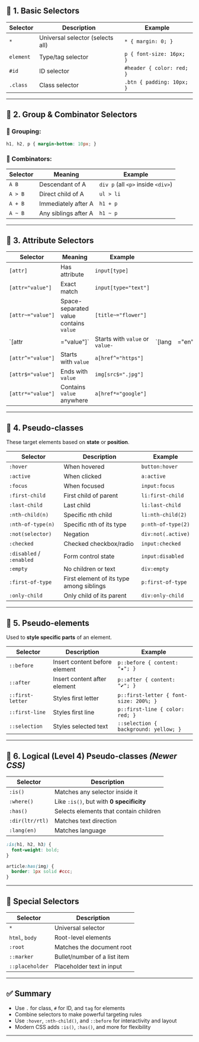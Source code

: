 ## 🔹 1. **Basic Selectors**

| Selector  | Description                      | Example                   |
| --------- | -------------------------------- | ------------------------- |
| `*`       | Universal selector (selects all) | `* { margin: 0; }`        |
| `element` | Type/tag selector                | `p { font-size: 16px; }`  |
| `#id`     | ID selector                      | `#header { color: red; }` |
| `.class`  | Class selector                   | `.btn { padding: 10px; }` |

---

## 🔹 2. **Group & Combinator Selectors**

### 🔸 Grouping:

```css
h1, h2, p { margin-bottom: 10px; }
```

### 🔸 Combinators:

| Selector | Meaning              | Example                            |
| -------- | -------------------- | ---------------------------------- |
| `A B`    | Descendant of A      | `div p` (all `<p>` inside `<div>`) |
| `A > B`  | Direct child of A    | `ul > li`                          |
| `A + B`  | Immediately after A  | `h1 + p`                           |
| `A ~ B`  | Any siblings after A | `h1 ~ p`                           |

---

## 🔹 3. **Attribute Selectors**

| Selector          | Meaning                                | Example                         |          |          |
| ----------------- | -------------------------------------- | ------------------------------- | -------- | -------- |
| `[attr]`          | Has attribute                          | `input[type]`                   |          |          |
| `[attr="value"]`  | Exact match                            | `input[type="text"]`            |          |          |
| `[attr~="value"]` | Space-separated value contains `value` | `[title~="flower"]`             |          |          |
| \`\[attr          | ="value"]\`                            | Starts with `value` or `value-` | \`\[lang | ="en"]\` |
| `[attr^="value"]` | Starts with `value`                    | `a[href^="https"]`              |          |          |
| `[attr$="value"]` | Ends with `value`                      | `img[src$=".jpg"]`              |          |          |
| `[attr*="value"]` | Contains `value` anywhere              | `a[href*="google"]`             |          |          |

---

## 🔹 4. **Pseudo-classes**

These target elements based on **state** or **position**.

| Selector                 | Description                              | Example            |
| ------------------------ | ---------------------------------------- | ------------------ |
| `:hover`                 | When hovered                             | `button:hover`     |
| `:active`                | When clicked                             | `a:active`         |
| `:focus`                 | When focused                             | `input:focus`      |
| `:first-child`           | First child of parent                    | `li:first-child`   |
| `:last-child`            | Last child                               | `li:last-child`    |
| `:nth-child(n)`          | Specific nth child                       | `li:nth-child(2)`  |
| `:nth-of-type(n)`        | Specific nth of its type                 | `p:nth-of-type(2)` |
| `:not(selector)`         | Negation                                 | `div:not(.active)` |
| `:checked`               | Checked checkbox/radio                   | `input:checked`    |
| `:disabled` / `:enabled` | Form control state                       | `input:disabled`   |
| `:empty`                 | No children or text                      | `div:empty`        |
| `:first-of-type`         | First element of its type among siblings | `p:first-of-type`  |
| `:only-child`            | Only child of its parent                 | `div:only-child`   |

---

## 🔹 5. **Pseudo-elements**

Used to **style specific parts** of an element.

| Selector         | Description                   | Example                                |
| ---------------- | ----------------------------- | -------------------------------------- |
| `::before`       | Insert content before element | `p::before { content: "★"; }`          |
| `::after`        | Insert content after element  | `p::after { content: "✔"; }`           |
| `::first-letter` | Styles first letter           | `p::first-letter { font-size: 200%; }` |
| `::first-line`   | Styles first line             | `p::first-line { color: red; }`        |
| `::selection`    | Styles selected text          | `::selection { background: yellow; }`  |

---

## 🔹 6. **Logical (Level 4) Pseudo-classes** *(Newer CSS)*

| Selector        | Description                              |
| --------------- | ---------------------------------------- |
| `:is()`         | Matches any selector inside it           |
| `:where()`      | Like `:is()`, but with **0 specificity** |
| `:has()`        | Selects elements that contain children   |
| `:dir(ltr/rtl)` | Matches text direction                   |
| `:lang(en)`     | Matches language                         |

```css
:is(h1, h2, h3) {
  font-weight: bold;
}

article:has(img) {
  border: 1px solid #ccc;
}
```

---

## 🎯 Special Selectors

| Selector        | Description                  |
| --------------- | ---------------------------- |
| `*`             | Universal selector           |
| `html`, `body`  | Root-level elements          |
| `:root`         | Matches the document root    |
| `::marker`      | Bullet/number of a list item |
| `::placeholder` | Placeholder text in input    |

---

## ✅ Summary

* Use `.` for class, `#` for ID, and `tag` for elements
* Combine selectors to make powerful targeting rules
* Use `:hover`, `:nth-child()`, and `::before` for interactivity and layout
* Modern CSS adds `:is()`, `:has()`, and more for flexibility

---

